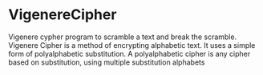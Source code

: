 # VigenereCipher
Vigenere cypher program to scramble a text and break the scramble. Vigenere Cipher is a method of encrypting alphabetic text. It uses a simple form of polyalphabetic substitution. A polyalphabetic cipher is any cipher based on substitution, using multiple substitution alphabets
